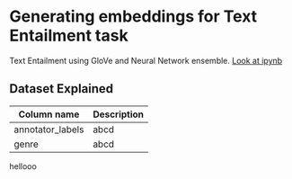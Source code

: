 # Generating embeddings for Text Entailment task
Text Entailment using GloVe and Neural Network ensemble. 
[Look at ipynb](https://nbviewer.jupyter.org/github/tanishkasingh9/Text-Entailment/blob/master/Text_Entailment_Glove.ipynb)

## Dataset Explained
<p align=center">
                
| Column name | Description |
| --------- | ---------- |
| annotator_labels | abcd |
| genre | abcd |

</p>
hellooo
